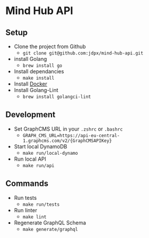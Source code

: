 # Mind Hub API

## Setup

- Clone the project from Github
  - `git clone git@github.com:jdpx/mind-hub-api.git`
- install Golang
  - `brew install go`
- Install dependancies
  - `make install`
- Install [Docker](https://docs.docker.com/get-docker/)
- Install Golang-Lint
  - `brew install golangci-lint`

## Development

- Set GraphCMS URL in your `.zshrc` or `.bashrc`
  - `GRAPH_CMS_URL=https://api-eu-central-1.graphcms.com/v2/{GraphCMSAPIKey}`
- Start local DynamoDB
  - `make run/local-dynamo`
- Run local API
  - `make run/api`

## Commands

- Run tests
  - `make run/tests`
- Run linter
  - `make lint`
- Regenerate GraphQL Schema
  - `make generate/graphql`
